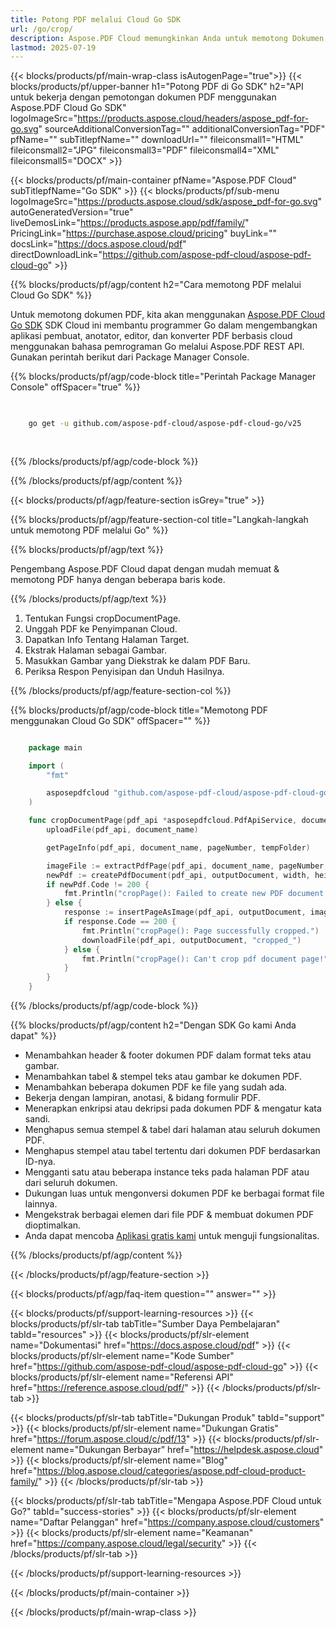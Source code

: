 ```yaml
---
title: Potong PDF melalui Cloud Go SDK
url: /go/crop/
description: Aspose.PDF Cloud memungkinkan Anda untuk memotong Dokumen PDF. Periksa kode sumber Go untuk memotong file PDF.
lastmod: 2025-07-19
---
```


{{< blocks/products/pf/main-wrap-class isAutogenPage="true">}}
{{< blocks/products/pf/upper-banner h1="Potong PDF di Go SDK" h2="API untuk bekerja dengan pemotongan dokumen PDF menggunakan Aspose.PDF Cloud Go SDK" logoImageSrc="https://products.aspose.cloud/headers/aspose_pdf-for-go.svg" sourceAdditionalConversionTag="" additionalConversionTag="PDF" pfName="" subTitlepfName="" downloadUrl="" fileiconsmall1="HTML" fileiconsmall2="JPG" fileiconsmall3="PDF" fileiconsmall4="XML" fileiconsmall5="DOCX" >}}

{{< blocks/products/pf/main-container pfName="Aspose.PDF Cloud" subTitlepfName="Go SDK" >}}
{{< blocks/products/pf/sub-menu logoImageSrc="https://products.aspose.cloud/sdk/aspose_pdf-for-go.svg"
autoGeneratedVersion="true"
liveDemosLink="https://products.aspose.app/pdf/family/" PricingLink="https://purchase.aspose.cloud/pricing" buyLink="" docsLink="https://docs.aspose.cloud/pdf"  directDownloadLink="https://github.com/aspose-pdf-cloud/aspose-pdf-cloud-go" >}}

{{% blocks/products/pf/agp/content h2="Cara memotong PDF melalui Cloud Go SDK" %}}

Untuk memotong dokumen PDF, kita akan menggunakan
[Aspose.PDF Cloud Go SDK](https://products.aspose.cloud/pdf/go/)
SDK Cloud ini membantu programmer Go dalam mengembangkan aplikasi pembuat, anotator, editor, dan konverter PDF berbasis cloud menggunakan bahasa pemrograman Go melalui Aspose.PDF REST API. Gunakan perintah berikut dari Package Manager Console.

{{% blocks/products/pf/agp/code-block title="Perintah Package Manager Console" offSpacer="true" %}}

```bash

     
    go get -u github.com/aspose-pdf-cloud/aspose-pdf-cloud-go/v25
     
     
```

{{% /blocks/products/pf/agp/code-block %}}

{{% /blocks/products/pf/agp/content %}}

{{< blocks/products/pf/agp/feature-section isGrey="true" >}}

{{% blocks/products/pf/agp/feature-section-col title="Langkah-langkah untuk memotong PDF melalui Go" %}}

{{% blocks/products/pf/agp/text %}}

Pengembang Aspose.PDF Cloud dapat dengan mudah memuat & memotong PDF hanya dengan beberapa baris kode.

{{% /blocks/products/pf/agp/text %}}

1. Tentukan Fungsi cropDocumentPage.
1. Unggah PDF ke Penyimpanan Cloud.
1. Dapatkan Info Tentang Halaman Target.
1. Ekstrak Halaman sebagai Gambar.
1. Masukkan Gambar yang Diekstrak ke dalam PDF Baru.
1. Periksa Respon Penyisipan dan Unduh Hasilnya.

{{% /blocks/products/pf/agp/feature-section-col %}}

{{% blocks/products/pf/agp/code-block title="Memotong PDF menggunakan Cloud Go SDK" offSpacer="" %}}

```go

    package main

    import (
        "fmt"

        asposepdfcloud "github.com/aspose-pdf-cloud/aspose-pdf-cloud-go/v25"
    )

    func cropDocumentPage(pdf_api *asposepdfcloud.PdfApiService, document_name string, pageNumber int, llx int, lly int, width int, height int, outputDocument string, localFolder string, tempFolder string) {
        uploadFile(pdf_api, document_name)

        getPageInfo(pdf_api, document_name, pageNumber, tempFolder)

        imageFile := extractPdfPage(pdf_api, document_name, pageNumber, int(CROP_PAGE_WIDTH), int(CROP_PAGE_HEIGHT), localFolder, tempFolder)
        newPdf := createPdfDocument(pdf_api, outputDocument, width, height, tempFolder)
        if newPdf.Code != 200 {
            fmt.Println("cropPage(): Failed to create new PDF document!")
        } else {
            response := insertPageAsImage(pdf_api, outputDocument, imageFile, llx, lly, tempFolder)
            if response.Code == 200 {
                fmt.Println("cropPage(): Page successfully cropped.")
                downloadFile(pdf_api, outputDocument, "cropped_")
            } else {
                fmt.Println("cropPage(): Can't crop pdf document page!")
            }
        }
    }
```

{{% /blocks/products/pf/agp/code-block %}}

{{% blocks/products/pf/agp/content h2="Dengan SDK Go kami Anda dapat" %}}

+ Menambahkan header & footer dokumen PDF dalam format teks atau gambar.
+ Menambahkan tabel & stempel teks atau gambar ke dokumen PDF.
+ Menambahkan beberapa dokumen PDF ke file yang sudah ada.
+ Bekerja dengan lampiran, anotasi, & bidang formulir PDF.
+ Menerapkan enkripsi atau dekripsi pada dokumen PDF & mengatur kata sandi.
+ Menghapus semua stempel & tabel dari halaman atau seluruh dokumen PDF.
+ Menghapus stempel atau tabel tertentu dari dokumen PDF berdasarkan ID-nya.
+ Mengganti satu atau beberapa instance teks pada halaman PDF atau dari seluruh dokumen.
+ Dukungan luas untuk mengonversi dokumen PDF ke berbagai format file lainnya.
+ Mengekstrak berbagai elemen dari file PDF & membuat dokumen PDF dioptimalkan.
+ Anda dapat mencoba [Aplikasi gratis kami](https://products.aspose.app/pdf/) untuk menguji fungsionalitas.

{{% /blocks/products/pf/agp/content %}}

{{< /blocks/products/pf/agp/feature-section >}}

{{< blocks/products/pf/agp/faq-item question="" answer="" >}}

{{< blocks/products/pf/support-learning-resources >}}
{{< blocks/products/pf/slr-tab tabTitle="Sumber Daya Pembelajaran" tabId="resources" >}}
{{< blocks/products/pf/slr-element name="Dokumentasi" href="https://docs.aspose.cloud/pdf" >}}
{{< blocks/products/pf/slr-element name="Kode Sumber" href="https://github.com/aspose-pdf-cloud/aspose-pdf-cloud-go" >}}
{{< blocks/products/pf/slr-element name="Referensi API" href="https://reference.aspose.cloud/pdf/" >}}
{{< /blocks/products/pf/slr-tab >}}

{{< blocks/products/pf/slr-tab tabTitle="Dukungan Produk" tabId="support" >}}
{{< blocks/products/pf/slr-element name="Dukungan Gratis" href="https://forum.aspose.cloud/c/pdf/13" >}}
{{< blocks/products/pf/slr-element name="Dukungan Berbayar" href="https://helpdesk.aspose.cloud" >}}
{{< blocks/products/pf/slr-element name="Blog" href="https://blog.aspose.cloud/categories/aspose.pdf-cloud-product-family/" >}}
{{< /blocks/products/pf/slr-tab >}}

{{< blocks/products/pf/slr-tab tabTitle="Mengapa Aspose.PDF Cloud untuk Go?" tabId="success-stories" >}}
{{< blocks/products/pf/slr-element name="Daftar Pelanggan" href="https://company.aspose.cloud/customers" >}}
{{< blocks/products/pf/slr-element name="Keamanan" href="https://company.aspose.cloud/legal/security" >}}
{{< /blocks/products/pf/slr-tab >}}

{{< /blocks/products/pf/support-learning-resources >}}

{{< /blocks/products/pf/main-container >}}

{{< /blocks/products/pf/main-wrap-class >}}



